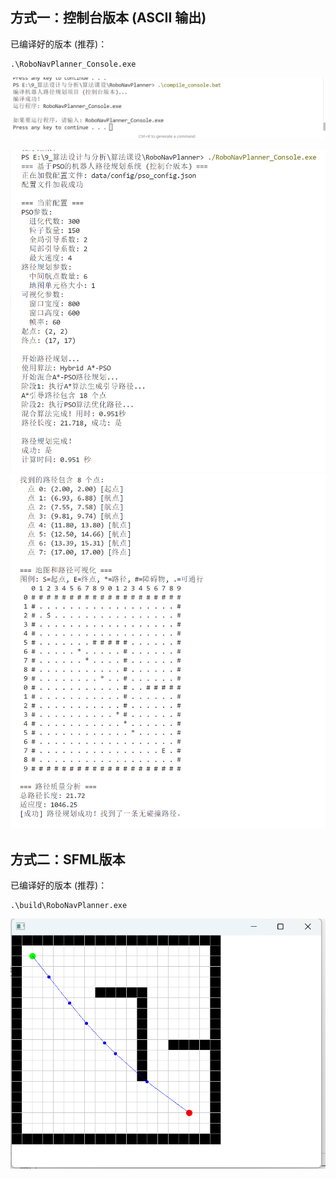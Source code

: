 ## 方式一：控制台版本 (ASCII 输出)
已编译好的版本 (推荐)：
```shell
.\RoboNavPlanner_Console.exe
```
![image.png](../pictures/image3.png)

![image.png](../pictures/console.png)
![image.png](../pictures/console2.png)


## 方式二：SFML版本
已编译好的版本 (推荐)：
```shell
.\build\RoboNavPlanner.exe
```
![image.png](../pictures/SFML.png)